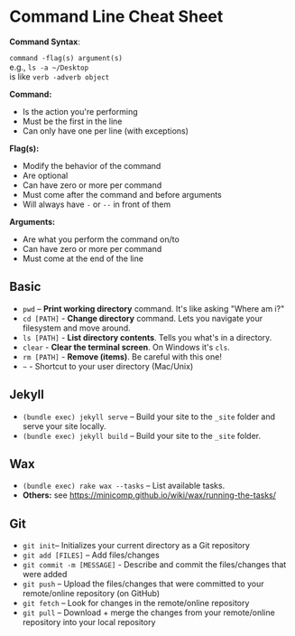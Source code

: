 # Command Line Cheat Sheet

__Command Syntax__:  

`command -flag(s) argument(s)`  
e.g., `ls -a ~/Desktop`    
is like `verb -adverb object`  

__Command:__
- Is the action you're performing
- Must be the first in the line
- Can only have one per line (with exceptions)

__Flag(s):__
- Modify the behavior of the command
- Are optional
- Can have zero or more per command
- Must come after the command and before arguments
- Will always have `-` or `--` in front of them

__Arguments:__
- Are what you perform the command on/to
- Can have zero or more per command
- Must come at the end of the line



## Basic
- `pwd`       – __Print working directory__ command. It's like asking "Where am i?"
- `cd [PATH]` - __Change directory__ command. Lets you navigate your filesystem and move around.
- `ls [PATH]` - __List directory contents__. Tells you what's in a directory.
- `clear`     - __Clear the terminal screen__. On Windows it's `cls`.
- `rm [PATH]` - __Remove (items)__. Be careful with this one!
- `~`         - Shortcut to your user directory (Mac/Unix)

## Jekyll
- `(bundle exec) jekyll serve` – Build your site to the `_site` folder and serve your site locally.
- `(bundle exec) jekyll build` – Build your site to the `_site` folder.

## Wax
- `(bundle exec) rake wax --tasks` – List available tasks.
- __Others:__ see https://minicomp.github.io/wiki/wax/running-the-tasks/

## Git
- `git init`– Initializes your current directory as a Git repository
- `git add [FILES]` – Add files/changes
- `git commit -m [MESSAGE]` - Describe and commit the files/changes that were added
- `git push` – Upload the files/changes that were committed to your remote/online repository (on GitHub)
- `git fetch` – Look for changes in the remote/online repository
- `git pull`  – Download + merge the changes from your remote/online repository into your local repository
